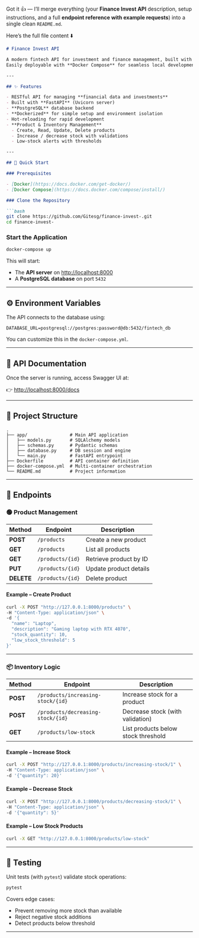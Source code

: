 Got it 👍 — I’ll merge everything (your **Finance Invest API** description, setup instructions, and a full **endpoint reference with example requests**) into a single clean `README.md`.

Here’s the full file content ⬇️

````markdown
# Finance Invest API

A modern fintech API for investment and finance management, built with **Python**, **FastAPI**, and **PostgreSQL**.  
Easily deployable with **Docker Compose** for seamless local development.

---

## ✨ Features

- RESTful API for managing **financial data and investments**
- Built with **FastAPI** (Uvicorn server)
- **PostgreSQL** database backend
- **Dockerized** for simple setup and environment isolation
- Hot-reloading for rapid development
- **Product & Inventory Management**
  - Create, Read, Update, Delete products
  - Increase / decrease stock with validations
  - Low-stock alerts with thresholds

---

## 🚀 Quick Start

### Prerequisites

- [Docker](https://docs.docker.com/get-docker/)
- [Docker Compose](https://docs.docker.com/compose/install/)

### Clone the Repository

```bash
git clone https://github.com/Gitesg/finance-invest-.git
cd finance-invest-
````

### Start the Application

```bash
docker-compose up
```

This will start:

* The **API server** on [http://localhost:8000](http://localhost:8000)
* A **PostgreSQL database** on port `5432`

---

## ⚙️ Environment Variables

The API connects to the database using:

```
DATABASE_URL=postgresql://postgres:password@db:5432/fintech_db
```

You can customize this in the `docker-compose.yml`.

---

## 📖 API Documentation

Once the server is running, access Swagger UI at:

👉 [http://localhost:8000/docs](http://localhost:8000/docs)

---

## 📂 Project Structure

```
.
├── app/                # Main API application
│   ├── models.py       # SQLAlchemy models
│   ├── schemas.py      # Pydantic schemas
│   ├── database.py     # DB session and engine
│   └── main.py         # FastAPI entrypoint
├── Dockerfile          # API container definition
├── docker-compose.yml  # Multi-container orchestration
└── README.md           # Project information
```

---

## 🔑 Endpoints

### 🟢 Product Management

| Method     | Endpoint         | Description            |
| ---------- | ---------------- | ---------------------- |
| **POST**   | `/products`      | Create a new product   |
| **GET**    | `/products`      | List all products      |
| **GET**    | `/products/{id}` | Retrieve product by ID |
| **PUT**    | `/products/{id}` | Update product details |
| **DELETE** | `/products/{id}` | Delete product         |

#### Example – Create Product

```bash
curl -X POST "http://127.0.0.1:8000/products" \
-H "Content-Type: application/json" \
-d '{
  "name": "Laptop",
  "description": "Gaming laptop with RTX 4070",
  "stock_quantity": 10,
  "low_stock_threshold": 5
}'
```

---

### 📦 Inventory Logic

| Method   | Endpoint                          | Description                         |
| -------- | --------------------------------- | ----------------------------------- |
| **POST** | `/products/increasing-stock/{id}` | Increase stock for a product        |
| **POST** | `/products/decreasing-stock/{id}` | Decrease stock (with validation)    |
| **GET**  | `/products/low-stock`             | List products below stock threshold |

#### Example – Increase Stock

```bash
curl -X POST "http://127.0.0.1:8000/products/increasing-stock/1" \
-H "Content-Type: application/json" \
-d '{"quantity": 20}'
```

#### Example – Decrease Stock

```bash
curl -X POST "http://127.0.0.1:8000/products/decreasing-stock/1" \
-H "Content-Type: application/json" \
-d '{"quantity": 5}'
```

#### Example – Low Stock Products

```bash
curl -X GET "http://127.0.0.1:8000/products/low-stock"
```

---

## 🧪 Testing

Unit tests (with `pytest`) validate stock operations:

```bash
pytest
```

Covers edge cases:

* Prevent removing more stock than available
* Reject negative stock additions
* Detect products below threshold

---

